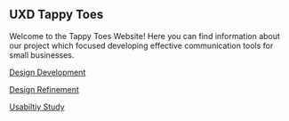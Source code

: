 
## UXD Tappy Toes

Welcome to the Tappy Toes Website!  Here you can find information about our project which focused developing effective communication tools for small businesses.

[Design Development](./DesignDevelopment/DesignDevelopment.md)

[Design Refinement](./DesignRefinement/DesignRefinement.md)

[Usabiltiy Study](https://github.com/ssreekanth2000/UXD/tree/master/Usability)
